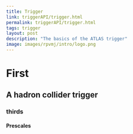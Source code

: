 ```yaml
---
title: Trigger
link: triggerAPI/trigger.html
permalink: triggerAPI/trigger.html
tags: trigger
layout: post
description: "The basics of the ATLAS trigger"
image: images/rpvmj/intro/logo.png
---
```


# First

## A hadron collider trigger

### thirds

#### Prescales
